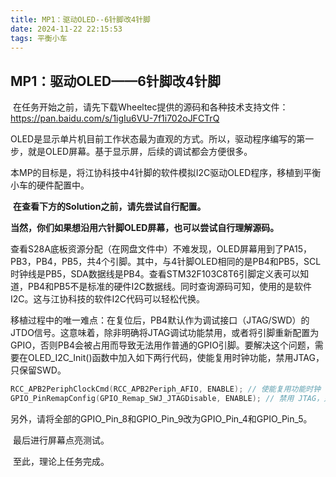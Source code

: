 ```yaml
---
title: MP1：驱动OLED--6针脚改4针脚
date: 2024-11-22 22:15:53
tags: 平衡小车
---
```


## MP1：驱动OLED——6针脚改4针脚

​		在任务开始之前，请先下载Wheeltec提供的源码和各种技术支持文件：https://pan.baidu.com/s/1igIu6VU-7f1i702oJFCTrQ

​		OLED是显示单片机目前工作状态最为直观的方式。所以，驱动程序编写的第一步，就是OLED屏幕。基于显示屏，后续的调试都会方便很多。

​		本MP的目标是，将江协科技中4针脚的软件模拟I2C驱动OLED程序，移植到平衡小车的硬件配置中。

​		**在查看下方的Solution之前，请先尝试自行配置。**

​		**当然，你们如果想沿用六针脚OLED屏幕，也可以尝试自行理解源码。**







​		查看S28A底板资源分配（在网盘文件中）不难发现，OLED屏幕用到了PA15，PB3，PB4，PB5，共4个引脚。其中，与4针脚OLED相同的是PB4和PB5，SCL时钟线是PB5，SDA数据线是PB4。查看STM32F103C8T6引脚定义表可以知道，PB4和PB5不是标准的硬件I2C数据线。同时查询源码可知，使用的是软件I2C。这与江协科技的软件I2C代码可以轻松代换。

​		移植过程中的唯一难点：在复位后，PB4默认作为调试接口（JTAG/SWD）的JTDO信号。这意味着，除非明确将JTAG调试功能禁用，或者将引脚重新配置为GPIO，否则PB4会被占用而导致无法用作普通的GPIO引脚。要解决这个问题，需要在OLED_I2C_Init()函数中加入如下两行代码，使能复用时钟功能，禁用JTAG，只保留SWD。

```c
RCC_APB2PeriphClockCmd(RCC_APB2Periph_AFIO, ENABLE); // 使能复用功能时钟
GPIO_PinRemapConfig(GPIO_Remap_SWJ_JTAGDisable, ENABLE); // 禁用 JTAG，只保留 SWD
```

​		另外，请将全部的GPIO_Pin_8和GPIO_Pin_9改为GPIO_Pin_4和GPIO_Pin_5。

​		最后进行屏幕点亮测试。

​		至此，理论上任务完成。
